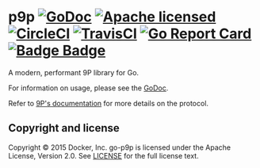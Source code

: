 # p9p [![GoDoc](https://godoc.org/github.com/docker/go-p9p?status.svg)](https://godoc.org/github.com/docker/go-p9p) [![Apache licensed](https://img.shields.io/badge/license-Apache-blue.svg)](https://raw.githubusercontent.com/docker/go-p9p/master/LICENSE) [![CircleCI](https://circleci.com/gh/docker/go-p9p.svg?style=shield)](https://circleci.com/gh/docker/go-p9p) [![TravisCI](https://travis-ci.org/docker/go-p9p.svg?branch=master)](https://travis-ci.org/docker/go-p9p) [![Go Report Card](https://goreportcard.com/badge/github.com/docker/go-p9p)](https://goreportcard.com/report/github.com/docker/go-p9p) [![Badge Badge](http://doyouevenbadge.com/github.com/docker/go-p9p)](http://doyouevenbadge.com/report/github.com/docker/go-p9p)


A modern, performant 9P library for Go.

For information on usage, please see the [GoDoc](https://godoc.org/github.com/docker/go-p9p).

Refer to [9P's documentation](http://9p.cat-v.org/documentation) for more details on the protocol.

## Copyright and license

Copyright © 2015 Docker, Inc. go-p9p is licensed under the Apache License,
Version 2.0. See [LICENSE](LICENSE) for the full license text.
